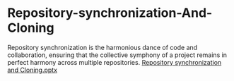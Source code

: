 # Repository-synchronization-And-Cloning
Repository synchronization is the harmonious dance of code and collaboration, ensuring that the collective symphony of a project remains in perfect harmony across multiple repositories. 
[Repository synchronization and Cloning.pptx](https://github.com/user-attachments/files/18656759/Repository.synchronization.and.Cloning.pptx)
